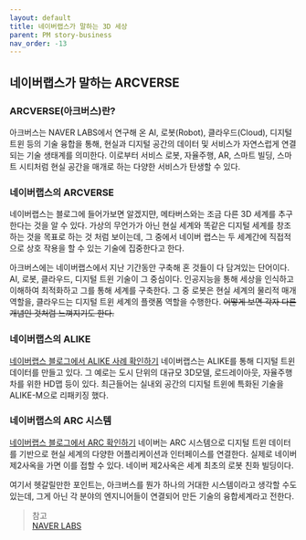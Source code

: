 ```yaml
---
layout: default
title: 네이버랩스가 말하는 3D 세상
parent: PM story-business
nav_order: -13
---
```

 


## 네이버랩스가 말하는 ARCVERSE

### ARCVERSE(아크버스)란?
아크버스는 NAVER LABS에서 연구해 온 AI, 로봇(Robot), 클라우드(Cloud), 디지털 트윈 등의 기술 융합을 통해, 현실과 디지털 공간의 데이터 및 서비스가 자연스럽게 연결되는 기술 생태계를 의미한다. 이로부터 서비스 로봇, 자율주행, AR, 스마트 빌딩, 스마트 시티처럼 현실 공간을 매개로 하는 다양한 서비스가 탄생할 수 있다.

### 네이버랩스의 ARCVERSE
네이버랩스는 블로그에 들어가보면 알겠지먄, 메타버스와는 조금 다른 3D 세계를 추구한다는 것을 알 수 있다. 가상의 무언가가 아닌 현실 세계와 똑같은 디지털 세계를 창조하는 것을 목표로 하는 것 처럼 보이는데, 그 중에서 네이버 랩스는 두 세계간에 직접적으로 상호 작용을 할 수 있는 기술에 집중한다고 한다. 

아크버스에는 네이버랩스에서 지난 기간동안 구축해 혼 것들이 다 담겨있는 단어이다. AI, 로봇, 클라우드, 디지털 트윈 기술이 그 중심이다. 인공지능을 통해 세상을 인식하고 이해하여 최적화하고 그를 통해 세계를 구축한다. 그 중 로봇은 현실 세계의 물리적 매개 역할을, 클라우드는 디지털 트윈 세계의 플랫폼 역할을 수행한다.
~~어떻게 보면 각자 다른 개념인 것처럼 느껴지기도 한다.~~

### 네이버랩스의 ALIKE
[네이버랩스 블로그에서 ALIKE 사례 확인하기](https://www.naverlabs.com/storyList?keyword=ALIKE&storySeq=)
네이버랩스는 ALIKE를 통해 디지털 트윈 데이터를 만들고 있다. 그 예로는 도시 단위의 대규모 3D모델, 로드레이아웃, 자율주행차를 위한 HD맵 등이 있다. 최근들어는 실내외 공간의 디지털 트윈에 특화된 기술을 ALIKE-M으로 리패키징 했다.

### 네이버랩스의 ARC 시스템
[네이버랩스 블로그에서 ARC 확인하기](https://www.naverlabs.com/ARC)
네이버는 ARC 시스템으로 디지털 트윈 데이터를 기반으로 현실 세계의 다양한 어플리케이션과 인터페이스를 연결한다. 실제로 네이버 제2사옥을 가면 이를 접할 수 있다. 네이버 제2사옥은 세계 최초의 로봇 친화 빌딩이다.

여기서 헷갈릴만한 포인트는, 아크버스를 뭔가 하나의 거대한 시스템이라고 생각할 수도 있는데, 그게 아닌 각 분야의 엔지니어들이 연결되어 만든 기술의 융합세계라고 전한다.


> 참고<br>
> [NAVER LABS](https://www.naverlabs.com/storyDetail/223?fbclid=IwAR3nz7Q45ouIZRVt3Fh46HcSHgVMuAc8RmayFn_Mj22jkthNbpaJ5-ZH9d0)